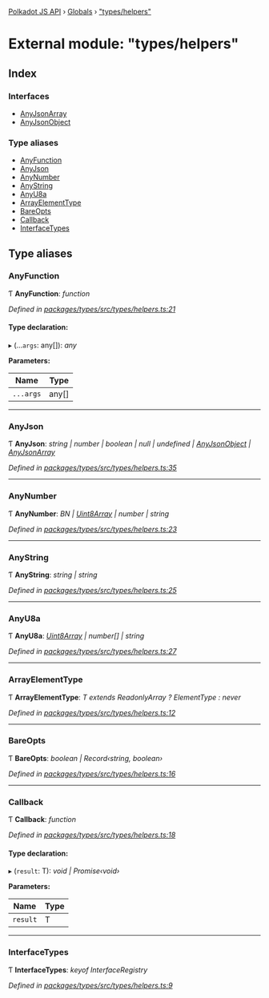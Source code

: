 [Polkadot JS API](../README.md) › [Globals](../globals.md) › ["types/helpers"](_types_helpers_.md)

# External module: "types/helpers"

## Index

### Interfaces

* [AnyJsonArray](../interfaces/_types_helpers_.anyjsonarray.md)
* [AnyJsonObject](../interfaces/_types_helpers_.anyjsonobject.md)

### Type aliases

* [AnyFunction](_types_helpers_.md#anyfunction)
* [AnyJson](_types_helpers_.md#anyjson)
* [AnyNumber](_types_helpers_.md#anynumber)
* [AnyString](_types_helpers_.md#anystring)
* [AnyU8a](_types_helpers_.md#anyu8a)
* [ArrayElementType](_types_helpers_.md#arrayelementtype)
* [BareOpts](_types_helpers_.md#bareopts)
* [Callback](_types_helpers_.md#callback)
* [InterfaceTypes](_types_helpers_.md#interfacetypes)

## Type aliases

###  AnyFunction

Ƭ **AnyFunction**: *function*

*Defined in [packages/types/src/types/helpers.ts:21](https://github.com/jak-pan/api/blob/bc94e95733/packages/types/src/types/helpers.ts#L21)*

#### Type declaration:

▸ (...`args`: any[]): *any*

**Parameters:**

Name | Type |
------ | ------ |
`...args` | any[] |

___

###  AnyJson

Ƭ **AnyJson**: *string | number | boolean | null | undefined | [AnyJsonObject](../interfaces/_types_helpers_.anyjsonobject.md) | [AnyJsonArray](../interfaces/_types_helpers_.anyjsonarray.md)*

*Defined in [packages/types/src/types/helpers.ts:35](https://github.com/jak-pan/api/blob/bc94e95733/packages/types/src/types/helpers.ts#L35)*

___

###  AnyNumber

Ƭ **AnyNumber**: *BN | [Uint8Array](../classes/_codec_raw_.raw.md#static-uint8array) | number | string*

*Defined in [packages/types/src/types/helpers.ts:23](https://github.com/jak-pan/api/blob/bc94e95733/packages/types/src/types/helpers.ts#L23)*

___

###  AnyString

Ƭ **AnyString**: *string | string*

*Defined in [packages/types/src/types/helpers.ts:25](https://github.com/jak-pan/api/blob/bc94e95733/packages/types/src/types/helpers.ts#L25)*

___

###  AnyU8a

Ƭ **AnyU8a**: *[Uint8Array](../classes/_codec_raw_.raw.md#static-uint8array) | number[] | string*

*Defined in [packages/types/src/types/helpers.ts:27](https://github.com/jak-pan/api/blob/bc94e95733/packages/types/src/types/helpers.ts#L27)*

___

###  ArrayElementType

Ƭ **ArrayElementType**: *T extends ReadonlyArray<infer ElementType> ? ElementType : never*

*Defined in [packages/types/src/types/helpers.ts:12](https://github.com/jak-pan/api/blob/bc94e95733/packages/types/src/types/helpers.ts#L12)*

___

###  BareOpts

Ƭ **BareOpts**: *boolean | Record‹string, boolean›*

*Defined in [packages/types/src/types/helpers.ts:16](https://github.com/jak-pan/api/blob/bc94e95733/packages/types/src/types/helpers.ts#L16)*

___

###  Callback

Ƭ **Callback**: *function*

*Defined in [packages/types/src/types/helpers.ts:18](https://github.com/jak-pan/api/blob/bc94e95733/packages/types/src/types/helpers.ts#L18)*

#### Type declaration:

▸ (`result`: T): *void | Promise‹void›*

**Parameters:**

Name | Type |
------ | ------ |
`result` | T |

___

###  InterfaceTypes

Ƭ **InterfaceTypes**: *keyof InterfaceRegistry*

*Defined in [packages/types/src/types/helpers.ts:9](https://github.com/jak-pan/api/blob/bc94e95733/packages/types/src/types/helpers.ts#L9)*
